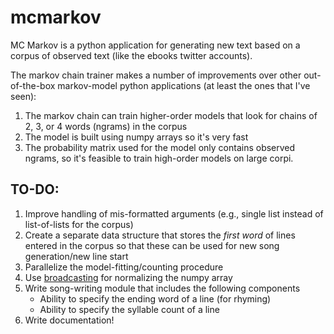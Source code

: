 # mcmarkov

MC Markov is a python application for generating new text based on a corpus of observed text (like the ebooks twitter accounts).

The markov chain trainer makes a number of improvements over other out-of-the-box markov-model python applications (at least the ones that I've seen):
1. The markov chain can train higher-order models that look for chains of 2, 3, or 4 words (ngrams) in the corpus
2. The model is built using numpy arrays so it's very fast
3. The probability matrix used for the model only contains observed ngrams, so it's feasible to train high-order models on large corpi.

## TO-DO:
1. Improve handling of mis-formatted arguments (e.g., single list instead of list-of-lists for the corpus)
2. Create a separate data structure that stores the *first word* of lines entered in the corpus so that these can be used for new song generation/new line start
3. Parallelize the model-fitting/counting procedure
4. Use [broadcasting](http://docs.scipy.org/doc/numpy/user/basics.broadcasting.html?highlight=broadcasting#numpy.doc.broadcasting) for normalizing the numpy array
5. Write song-writing module that includes the following components
   * Ability to specify the ending word of a line (for rhyming)
   * Ability to specify the syllable count of a line
6. Write documentation!
